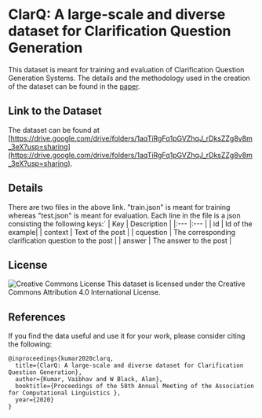 # ClarQ: A large-scale and diverse dataset for Clarification Question Generation

This dataset is meant for training and evaluation of Clarification Question Generation Systems. The details and the methodology used in the creation of the dataset can be found in the [paper](https://arxiv.org/abs/2006.05986).

## Link to the Dataset

The dataset can be found at [https://drive.google.com/drive/folders/1aqTiRgFq1pGVZhqJ_rDksZZg8v8m_3eX?usp=sharing](https://drive.google.com/drive/folders/1aqTiRgFq1pGVZhqJ_rDksZZg8v8m_3eX?usp=sharing).

## Details 

There are two files in the above link. "train.json" is meant for training whereas "test.json" is meant for evaluation.
Each line in the file is a json consisting the following keys:`
| Key | Description |
|:--- |:---         |
| id  | Id of the example|
| context | Text of the post |
| cquestion | The corresponding clarification question to the post |
| answer | The answer to the post |

## License

<img alt="Creative Commons License" style="border-width:0" src="https://i.creativecommons.org/l/by-nc/4.0/88x31.png">
This dataset is licensed under the Creative Commons Attribution 4.0 International License.

## References
If you find the data useful and use it for your work, please consider citing the following:
```
@inproceedings{kumar2020clarq,
  title={ClarQ: A large-scale and diverse dataset for Clarification Question Generation},
  author={Kumar, Vaibhav and W Black, Alan},
  booktitle={Proceedings of the 58th Annual Meeting of the Association for Computational Linguistics },
  year={2020}
}

```
